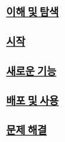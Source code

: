 # [이해 및 탐색](/intune/understand-explore/introduction-to-microsoft-intune.md)
# [시작](/intune/get-started/what-to-know-before-you-start-microsoft-intune)
# [새로운 기능](/intune/whats-new/whats-new-in-microsoft-intune)
# [배포 및 사용](/intune/deploy-use/overview-of-device-and-app-lifecycles-in-microsoft-intune)
# [문제 해결](/intune/troubleshoot/general-troubleshooting-tips-for-microsoft-intune)


<!--HONumber=Sep16_HO5-->


